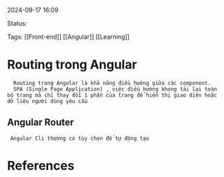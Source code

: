 
2024-09-17 16:09

Status:

Tags: [[Front-end]] [[Angular]] [[Learning]]
# Routing trong Angular


      Routing trong Angular là khả năng điều hướng giữa các component.
      SPA (Single Page Application) , việc điều hướng khong tải lại toàn bộ trang mà chỉ thay đổi 1 phần của trang để hiển thị giao diện hoặc dữ liệu người dùng yêu cầu
## Angular Router 
     Angular Cli thường có tùy chọn để tự động tạo 

# References





